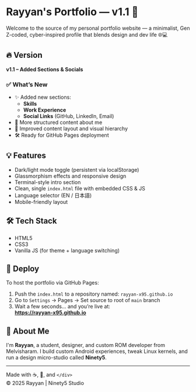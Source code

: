 # Rayyan's Portfolio — v1.1 🚀

Welcome to the source of my personal portfolio website — a minimalist, Gen Z-coded, cyber-inspired profile that blends design and dev life 🌐💻

## 🔥 Version

**v1.1 – Added Sections & Socials**

### ✅ What’s New

- ✨ Added new sections:
  - **Skills**
  - **Work Experience**
  - **Social Links** (GitHub, LinkedIn, Email)
- 💬 More structured content about me
- 🧊 Improved content layout and visual hierarchy
- 🛠️ Ready for GitHub Pages deployment

## 💡 Features

- Dark/light mode toggle (persistent via localStorage)
- Glassmorphism effects and responsive design
- Terminal-style intro section
- Clean, single `index.html` file with embedded CSS & JS
- Language selector (EN / 日本語)
- Mobile-friendly layout

## 🛠 Tech Stack

- HTML5
- CSS3
- Vanilla JS (for theme + language switching)

## 🚀 Deploy

To host the portfolio via GitHub Pages:

1. Push the `index.html` to a repository named: `rayyan-x95.github.io`
2. Go to `Settings` → Pages → Set source to root of `main` branch
3. Wait a few seconds… and you’re live at:  
   **https://rayyan-x95.github.io**

## 👤 About Me

I'm **Rayyan**, a student, designer, and custom ROM developer from Melvisharam. I build custom Android experiences, tweak Linux kernels, and run a design micro-studio called **Ninety5**.

---

Made with ☕, 🔧, and `</div>`  
© 2025 Rayyan | Ninety5 Studio
